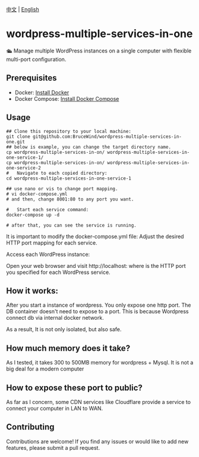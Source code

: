 [中文](/README_zh.md) | [English](/README.md)

# wordpress-multiple-services-in-one
🛳️ Manage multiple WordPress instances on a single computer with flexible multi-port configuration.

## Prerequisites

- Docker: [Install Docker](https://docs.docker.com/get-docker/)
- Docker Compose: [Install Docker Compose](https://docs.docker.com/compose/install/)

## Usage

``` shell
## Clone this repository to your local machine:
git clone git@github.com:BruceWind/wordpress-multiple-services-in-one.git
## below is example, you can change the target directory name.
cp wordpress-multiple-services-in-on/ wordpress-multiple-services-in-one-service-1/
cp wordpress-multiple-services-in-on/ wordpress-multiple-services-in-one-service-2
#   Navigate to each copied directory:
cd wordpress-multiple-services-in-one-service-1

## use nano or vis to change port mapping.
# vi docker-compose.yml
# and then, change 8001:80 to any port you want.

#   Start each service command:
docker-compose up -d

# after that, you can see the service is running. 
```

It is important to modify the docker-compose.yml file:
Adjust the desired HTTP port mapping for each service. 


Access each WordPress instance:

Open your web browser and visit http://localhost:<your-port> where <your-port> is the HTTP port you specified for each WordPress service.


## How it works:

After you start a instance of wordpress. You only expose one http port. The DB container doesn't need to expose to a port.  This is because Wordpress connect db via internal docker network. 

As a result, It is not only isolated, but also safe.


## How much memory does it take?

As I tested, it takes 300 to 500MB memory for wordpress + Mysql. It is not a big deal for a modern computer

## How to expose these port to public?
As far as I concern, some CDN services like Cloudflare provide a service to connect your computer in LAN to WAN.


## Contributing

Contributions are welcome! If you find any issues or would like to add new features, please submit a pull request.
